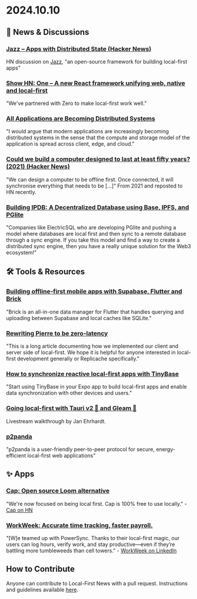 # 2024.10.10

## 📰 News & Discussions 

### [Jazz – Apps with Distributed State (Hacker News)](https://news.ycombinator.com/item?id=41748912)
HN discussion on [Jazz](https://jazz.tools/), "an open-source framework for building local-first apps"

### [Show HN: One – A new React framework unifying web, native and local-first](https://news.ycombinator.com/item?id=41742278)
"We've partnered with Zero to make local-first work well."

### [All Applications are Becoming Distributed Systems](https://davistreybig.substack.com/p/all-applications-are-becoming-distributed)
"I would argue that modern applications are increasingly becoming distributed systems in the sense that the compute and storage model of the application is spread across client, edge, and cloud."

### [Could we build a computer designed to last at least fifty years? (2021) (Hacker News)](https://news.ycombinator.com/item?id=41765098)
"We can design a computer to be offline first. Once connected, it will synchronise everything that needs to be [...]" From 2021 and reposted to HN recently. 

### [Building IPDB: A Decentralized Database using Base, IPFS, and PGlite](https://www.pinata.cloud/blog/building-ipdb-a-decentralized-database-using-base-ipfs-and-pglite/)
"Companies like ElectricSQL who are developing PGlite and pushing a model where databases are local first and then sync to a remote database through a sync engine. If you take this model and find a way to create a distributed sync engine, then you have a really unique solution for the Web3 ecosystem!"


## 🛠️ Tools & Resources

### [Building offline-first mobile apps with Supabase, Flutter and Brick](https://supabase.com/blog/offline-first-flutter-apps)
"Brick is an all-in-one data manager for Flutter that handles querying and uploading between Supabase and local caches like SQLite."

### [Rewriting Pierre to be zero-latency](https://docs.pierre.co/changelog/local-first)
"This is a long article documenting how we implemented our client and server side of local-first. We hope it is helpful for anyone interested in local-first development generally or Replicache specifically."

### [How to synchronize reactive local-first apps with TinyBase](https://expo.dev/blog/how-to-synchronize-reactive-local-first-apps-with-tinybase)
"Start using TinyBase in your Expo app to build local-first apps and enable data synchronization with other devices and users."

### [Going local-first with Tauri v2 🦀 and Gleam 🤩](https://www.youtube.com/watch?v=lPO1UT3NE6o)
Livestream walkthrough by Jan Ehrhardt.

### [p2panda](https://github.com/p2panda)
"p2panda is a user-friendly peer-to-peer protocol for secure, energy-efficient local-first web applications"


## ✨ Apps

### [Cap: Open source Loom alternative](https://cap.so/)
"We're now focused on being local first. Cap is 100% free to use locally." - [Cap on HN](https://news.ycombinator.com/item?id=41741422)

### [WorkWeek: Accurate time tracking, faster payroll.](https://www.workweek.co.za/)
"[W]e teamed up with PowerSync. Thanks to their local-first magic, our users can log hours, verify work, and stay productive—even if they’re battling more tumbleweeds than cell towers." - [WorkWeek on LinkedIn](https://www.linkedin.com/feed/update/urn:li:activity:7247588625926791168/)


## How to Contribute
Anyone can contribute to Local-First News with a pull request. Instructions and guidelines available [here](https://github.com/localfirstnews/localfirstnews).
